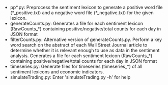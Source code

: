 + pp\*.py: Preprocess the sentiment lexicon to generate a positive word file (\*\_positive.txt) and a negative word file (\*\_negative.txt) for the given lexicon.
+ generateCounts.py: Generates a file for each sentiment lexicon (RawCounts\_\*) containing positive/negative/total counts for each day in JSON format
+ filterCounts.py: Alternative version of generateCounts.py. Perform a key word search on the abstract of each Wall Street Journal article to determine whether it is relevant enough to use as data in the sentiment analysis. Generates a file for each sentiment lexicon (RawCounts\_\*) containing positive/negative/total counts for each day in JSON format 
+ timeseries.py: Generate files for timeseries (timeseries\_\*) of all sentiment lexicons and economic indicators. 
+ simulateTrading.py: Enter 'simulateTrading.py -h' for help
